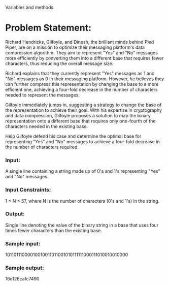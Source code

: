 Variables and methods

# Problem Statement:

Richard Hendricks, Gilfoyle, and Dinesh, the brilliant minds behind Pied Piper, are on a mission to optimize their messaging platform's data compression algorithm. They aim to represent "Yes" and "No" messages more efficiently by converting them into a different base that requires fewer characters, thus reducing the overall message size.

Richard explains that they currently represent "Yes" messages as 1 and "No" messages as 0 in their messaging platform. However, he believes they can further compress this representation by changing the base to a more efficient one, achieving a four-fold decrease in the number of characters needed to represent the messages.

Gilfoyle immediately jumps in, suggesting a strategy to change the base of the representation to achieve their goal. With his expertise in cryptography and data compression, Gilfoyle proposes a solution to map the binary representation onto a different base that requires only one-fourth of the characters needed in the existing base.

Help Gilfoyle defend his case and determine the optimal base for representing "Yes" and "No" messages to achieve a four-fold decrease in the number of characters required.

### Input:

A single line containing a string made up of 0's and 1's representing "Yes" and "No" messages.

### Input Constraints: 
1 ≤ N ≤ 57, where N is the number of characters (0's and 1's) in the string.

### Output:

Single line denoting the value of the binary string in a base that uses four times fewer characters than the existing base.

### Sample input:

10110111000010010011011001010111111000111010010010000

### Sample output:

16e126cafc7490



